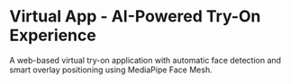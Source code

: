 # Virtual App - AI-Powered Try-On Experience

A web-based virtual try-on application with automatic face detection and smart overlay positioning using MediaPipe Face Mesh.

